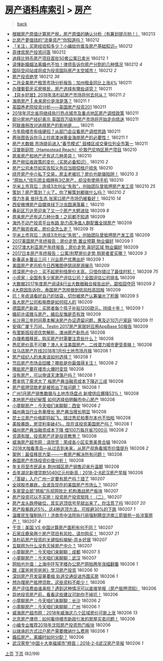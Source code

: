 [房产语料库索引](../../README.md)  > [房产](房产.md)
====
> [back](../README.md)

- [根据房产原值计算房产税，房产原值的确认分析（有筹划提示哟！）](http://jkwz.applinzi.com/ittc/7069508565234877447.html#%E6%A0%B9%E6%8D%AE%E6%88%BF%E4%BA%A7%E5%8E%9F%E5%80%BC%E8%AE%A1%E7%AE%97%E6%88%BF%E4%BA%A7%E7%A8%8E%EF%BC%8C%E6%88%BF%E4%BA%A7%E5%8E%9F%E5%80%BC%E7%9A%84%E7%A1%AE%E8%AE%A4%E5%88%86%E6%9E%90%EF%BC%88%E6%9C%89%E7%AD%B9%E5%88%92%E6%8F%90%E7%A4%BA%E5%93%9F%EF%BC%81%EF%BC%89) 180213  
- [比房产更值钱的“流量资产”你知道吗？](http://jkwz.applinzi.com/ittc/7069308647174046727.html#%E6%AF%94%E6%88%BF%E4%BA%A7%E6%9B%B4%E5%80%BC%E9%92%B1%E7%9A%84%E2%80%9C%E6%B5%81%E9%87%8F%E8%B5%84%E4%BA%A7%E2%80%9D%E4%BD%A0%E7%9F%A5%E9%81%93%E5%90%97%EF%BC%9F) 180212  
- [「关注」买房经验知多少？小编给你普及房产基础知识~](http://jkwz.applinzi.com/ittc/7069283793892803595.html#%E3%80%8C%E5%85%B3%E6%B3%A8%E3%80%8D%E4%B9%B0%E6%88%BF%E7%BB%8F%E9%AA%8C%E7%9F%A5%E5%A4%9A%E5%B0%91%EF%BC%9F%E5%B0%8F%E7%BC%96%E7%BB%99%E4%BD%A0%E6%99%AE%E5%8F%8A%E6%88%BF%E4%BA%A7%E5%9F%BA%E7%A1%80%E7%9F%A5%E8%AF%86%7E) 180212  
- [菲律宾房产投资问答](http://jkwz.applinzi.com/ittc/7069242090167206923.html#%E8%8F%B2%E5%BE%8B%E5%AE%BE%E6%88%BF%E4%BA%A7%E6%8A%95%E8%B5%84%E9%97%AE%E7%AD%94) 180212  
- [迪拜比特币房产项目首批50套公寓已卖光](http://jkwz.applinzi.com/ittc/7069224862449402890.html#%E8%BF%AA%E6%8B%9C%E6%AF%94%E7%89%B9%E5%B8%81%E6%88%BF%E4%BA%A7%E9%A1%B9%E7%9B%AE%E9%A6%96%E6%89%B950%E5%A5%97%E5%85%AC%E5%AF%93%E5%B7%B2%E5%8D%96%E5%85%89) 180212 *1* 
- [读懂新婚姻法离婚也不怕！律师告诉你房产分割的几种情况](http://jkwz.applinzi.com/ittc/7069213526671754257.html#%E8%AF%BB%E6%87%82%E6%96%B0%E5%A9%9A%E5%A7%BB%E6%B3%95%E7%A6%BB%E5%A9%9A%E4%B9%9F%E4%B8%8D%E6%80%95%EF%BC%81%E5%BE%8B%E5%B8%88%E5%91%8A%E8%AF%89%E4%BD%A0%E6%88%BF%E4%BA%A7%E5%88%86%E5%89%B2%E7%9A%84%E5%87%A0%E7%A7%8D%E6%83%85%E5%86%B5) 180212 *4* 
- [国际空间站或将成为投资国际房产太空城市！](http://jkwz.applinzi.com/ittc/7069149475312763914.html#%E5%9B%BD%E9%99%85%E7%A9%BA%E9%97%B4%E7%AB%99%E6%88%96%E5%B0%86%E6%88%90%E4%B8%BA%E6%8A%95%E8%B5%84%E5%9B%BD%E9%99%85%E6%88%BF%E4%BA%A7%E5%A4%AA%E7%A9%BA%E5%9F%8E%E5%B8%82%EF%BC%81) 180212 *2* 
- [房产投资绝学](http://jkwz.applinzi.com/ittc/7069136723483558928.html#%E6%88%BF%E4%BA%A7%E6%8A%95%E8%B5%84%E7%BB%9D%E5%AD%A6) 180212 *36* 
- [二月全美房产租赁市场分析报告：加州租金同比上涨4%](http://jkwz.applinzi.com/ittc/7068897791143576587.html#%E4%BA%8C%E6%9C%88%E5%85%A8%E7%BE%8E%E6%88%BF%E4%BA%A7%E7%A7%9F%E8%B5%81%E5%B8%82%E5%9C%BA%E5%88%86%E6%9E%90%E6%8A%A5%E5%91%8A%EF%BC%9A%E5%8A%A0%E5%B7%9E%E7%A7%9F%E9%87%91%E5%90%8C%E6%AF%94%E4%B8%8A%E6%B6%A84%25) 180211  
- [办理葡萄牙买房移民，房产选择有哪些讲究？](http://jkwz.applinzi.com/ittc/7068901327474525191.html#%E5%8A%9E%E7%90%86%E8%91%A1%E8%90%84%E7%89%99%E4%B9%B0%E6%88%BF%E7%A7%BB%E6%B0%91%EF%BC%8C%E6%88%BF%E4%BA%A7%E9%80%89%E6%8B%A9%E6%9C%89%E5%93%AA%E4%BA%9B%E8%AE%B2%E7%A9%B6%EF%BC%9F) 180211  
- [【异乡好居】2018年洛杉矶房产市场将何去何从？](http://jkwz.applinzi.com/ittc/7068859518044079120.html#%E3%80%90%E5%BC%82%E4%B9%A1%E5%A5%BD%E5%B1%85%E3%80%912018%E5%B9%B4%E6%B4%9B%E6%9D%89%E7%9F%B6%E6%88%BF%E4%BA%A7%E5%B8%82%E5%9C%BA%E5%B0%86%E4%BD%95%E5%8E%BB%E4%BD%95%E4%BB%8E%EF%BC%9F) 180211 *2* 
- [海南房产 ‖ 未来房价是涨是落？](http://jkwz.applinzi.com/ittc/7068838472716911623.html#%E6%B5%B7%E5%8D%97%E6%88%BF%E4%BA%A7+%E2%80%96+%E6%9C%AA%E6%9D%A5%E6%88%BF%E4%BB%B7%E6%98%AF%E6%B6%A8%E6%98%AF%E8%90%BD%EF%BC%9F) 180211 *1* 
- [英国养老院投资分析——英国房产投资201](http://jkwz.applinzi.com/ittc/7068834941255549963.html#%E8%8B%B1%E5%9B%BD%E5%85%BB%E8%80%81%E9%99%A2%E6%8A%95%E8%B5%84%E5%88%86%E6%9E%90%E2%80%94%E2%80%94%E8%8B%B1%E5%9B%BD%E6%88%BF%E4%BA%A7%E6%8A%95%E8%B5%84201) 180211  
- [2018年河北省将继续执行热点城市及重点地区房产调控政策](http://jkwz.applinzi.com/ittc/7068799891386401809.html#2018%E5%B9%B4%E6%B2%B3%E5%8C%97%E7%9C%81%E5%B0%86%E7%BB%A7%E7%BB%AD%E6%89%A7%E8%A1%8C%E7%83%AD%E7%82%B9%E5%9F%8E%E5%B8%82%E5%8F%8A%E9%87%8D%E7%82%B9%E5%9C%B0%E5%8C%BA%E6%88%BF%E4%BA%A7%E8%B0%83%E6%8E%A7%E6%94%BF%E7%AD%96) 180211  
- [部分房地产经纪表示 英国百万级别房产市场将开始走向低迷](http://jkwz.applinzi.com/ittc/7068550657336673287.html#%E9%83%A8%E5%88%86%E6%88%BF%E5%9C%B0%E4%BA%A7%E7%BB%8F%E7%BA%AA%E8%A1%A8%E7%A4%BA+%E8%8B%B1%E5%9B%BD%E7%99%BE%E4%B8%87%E7%BA%A7%E5%88%AB%E6%88%BF%E4%BA%A7%E5%B8%82%E5%9C%BA%E5%B0%86%E5%BC%80%E5%A7%8B%E8%B5%B0%E5%90%91%E4%BD%8E%E8%BF%B7) 180211  
- [阿联酋税改对迪拜房产的影响是……](http://jkwz.applinzi.com/ittc/7068782894393066507.html#%E9%98%BF%E8%81%94%E9%85%8B%E7%A8%8E%E6%94%B9%E5%AF%B9%E8%BF%AA%E6%8B%9C%E6%88%BF%E4%BA%A7%E7%9A%84%E5%BD%B1%E5%93%8D%E6%98%AF%E2%80%A6%E2%80%A6) 180211  
- [今年稳楼市有啥硬招？从部门会议看房产调控思路](http://jkwz.applinzi.com/ittc/7068758363087569927.html#%E4%BB%8A%E5%B9%B4%E7%A8%B3%E6%A5%BC%E5%B8%82%E6%9C%89%E5%95%A5%E7%A1%AC%E6%8B%9B%EF%BC%9F%E4%BB%8E%E9%83%A8%E9%97%A8%E4%BC%9A%E8%AE%AE%E7%9C%8B%E6%88%BF%E4%BA%A7%E8%B0%83%E6%8E%A7%E6%80%9D%E8%B7%AF) 180211  
- [两张图告诉你马上抄底澳洲黄金海岸房产的必要性！](http://jkwz.applinzi.com/ittc/7068745802900309008.html#%E4%B8%A4%E5%BC%A0%E5%9B%BE%E5%91%8A%E8%AF%89%E4%BD%A0%E9%A9%AC%E4%B8%8A%E6%8A%84%E5%BA%95%E6%BE%B3%E6%B4%B2%E9%BB%84%E9%87%91%E6%B5%B7%E5%B2%B8%E6%88%BF%E4%BA%A7%E7%9A%84%E5%BF%85%E8%A6%81%E6%80%A7%EF%BC%81) 180211 *1* 
- [房产大数据 市场提前进入“春节模式” 鼓楼区成交量位列全市第一](http://jkwz.applinzi.com/ittc/7068726418718852103.html#%E6%88%BF%E4%BA%A7%E5%A4%A7%E6%95%B0%E6%8D%AE+%E5%B8%82%E5%9C%BA%E6%8F%90%E5%89%8D%E8%BF%9B%E5%85%A5%E2%80%9C%E6%98%A5%E8%8A%82%E6%A8%A1%E5%BC%8F%E2%80%9D+%E9%BC%93%E6%A5%BC%E5%8C%BA%E6%88%90%E4%BA%A4%E9%87%8F%E4%BD%8D%E5%88%97%E5%85%A8%E5%B8%82%E7%AC%AC%E4%B8%80) 180211  
- [汉普斯庭院（Hampstead Reach）伦敦巴尼特区房产项目](http://jkwz.applinzi.com/ittc/7068509490700092427.html#%E6%B1%89%E6%99%AE%E6%96%AF%E5%BA%AD%E9%99%A2%EF%BC%88Hampstead+Reach%EF%BC%89%E4%BC%A6%E6%95%A6%E5%B7%B4%E5%B0%BC%E7%89%B9%E5%8C%BA%E6%88%BF%E4%BA%A7%E9%A1%B9%E7%9B%AE) 180210  
- [原来房产和地产还有这几种差异！](http://jkwz.applinzi.com/ittc/7068448360468317195.html#%E5%8E%9F%E6%9D%A5%E6%88%BF%E4%BA%A7%E5%92%8C%E5%9C%B0%E4%BA%A7%E8%BF%98%E6%9C%89%E8%BF%99%E5%87%A0%E7%A7%8D%E5%B7%AE%E5%BC%82%EF%BC%81) 180210  
- [房产税征收政策的变化（买房必备知识）](http://jkwz.applinzi.com/ittc/7066904143879210001.html#%E6%88%BF%E4%BA%A7%E7%A8%8E%E5%BE%81%E6%94%B6%E6%94%BF%E7%AD%96%E7%9A%84%E5%8F%98%E5%8C%96%EF%BC%88%E4%B9%B0%E6%88%BF%E5%BF%85%E5%A4%87%E7%9F%A5%E8%AF%86%EF%BC%89) 180210 *2* 
- [房产公司未尽如实告知义务应当赔偿租户损失](http://jkwz.applinzi.com/ittc/7068430871298573318.html#%E6%88%BF%E4%BA%A7%E5%85%AC%E5%8F%B8%E6%9C%AA%E5%B0%BD%E5%A6%82%E5%AE%9E%E5%91%8A%E7%9F%A5%E4%B9%89%E5%8A%A1%E5%BA%94%E5%BD%93%E8%B5%94%E5%81%BF%E7%A7%9F%E6%88%B7%E6%8D%9F%E5%A4%B1) 180210  
- [绕开房产中介私下交易，房主老被坑？房价也能做陷阱！](http://jkwz.applinzi.com/ittc/7068401500600927238.html#%E7%BB%95%E5%BC%80%E6%88%BF%E4%BA%A7%E4%B8%AD%E4%BB%8B%E7%A7%81%E4%B8%8B%E4%BA%A4%E6%98%93%EF%BC%8C%E6%88%BF%E4%B8%BB%E8%80%81%E8%A2%AB%E5%9D%91%EF%BC%9F%E6%88%BF%E4%BB%B7%E4%B9%9F%E8%83%BD%E5%81%9A%E9%99%B7%E9%98%B1%EF%BC%81) 180210 *3* 
- [“原始人”信乐团主唱拥有3亿房产，却没有使用手机](http://jkwz.applinzi.com/ittc/7068399930513556486.html#%E2%80%9C%E5%8E%9F%E5%A7%8B%E4%BA%BA%E2%80%9D%E4%BF%A1%E4%B9%90%E5%9B%A2%E4%B8%BB%E5%94%B1%E6%8B%A5%E6%9C%893%E4%BA%BF%E6%88%BF%E4%BA%A7%EF%BC%8C%E5%8D%B4%E6%B2%A1%E6%9C%89%E4%BD%BF%E7%94%A8%E6%89%8B%E6%9C%BA) 180210  
- [华米上市背后：连续3次创业“失败”，创始团队曾抵押房产发工资](http://jkwz.applinzi.com/ittc/7068397217675478023.html#%E5%8D%8E%E7%B1%B3%E4%B8%8A%E5%B8%82%E8%83%8C%E5%90%8E%EF%BC%9A%E8%BF%9E%E7%BB%AD3%E6%AC%A1%E5%88%9B%E4%B8%9A%E2%80%9C%E5%A4%B1%E8%B4%A5%E2%80%9D%EF%BC%8C%E5%88%9B%E5%A7%8B%E5%9B%A2%E9%98%9F%E6%9B%BE%E6%8A%B5%E6%8A%BC%E6%88%BF%E4%BA%A7%E5%8F%91%E5%B7%A5%E8%B5%84) 180210 *25* 
- [策划？房产策划？火了，你了解策划都做什么吗？](http://jkwz.applinzi.com/ittc/7068385272582898699.html#%E7%AD%96%E5%88%92%EF%BC%9F%E6%88%BF%E4%BA%A7%E7%AD%96%E5%88%92%EF%BC%9F%E7%81%AB%E4%BA%86%EF%BC%8C%E4%BD%A0%E4%BA%86%E8%A7%A3%E7%AD%96%E5%88%92%E9%83%BD%E5%81%9A%E4%BB%80%E4%B9%88%E5%90%97%EF%BC%9F) 180210 *2* 
- [借力冬奥 依托生态 张家口房产市场仍被看好！](http://jkwz.applinzi.com/ittc/7068370702636155911.html#%E5%80%9F%E5%8A%9B%E5%86%AC%E5%A5%A5+%E4%BE%9D%E6%89%98%E7%94%9F%E6%80%81+%E5%BC%A0%E5%AE%B6%E5%8F%A3%E6%88%BF%E4%BA%A7%E5%B8%82%E5%9C%BA%E4%BB%8D%E8%A2%AB%E7%9C%8B%E5%A5%BD%EF%BC%81) 180210 *14* 
- [西安微博房产自媒体线下沙龙圆满落幕！](http://jkwz.applinzi.com/ittc/7068293331853771786.html#%E8%A5%BF%E5%AE%89%E5%BE%AE%E5%8D%9A%E6%88%BF%E4%BA%A7%E8%87%AA%E5%AA%92%E4%BD%93%E7%BA%BF%E4%B8%8B%E6%B2%99%E9%BE%99%E5%9C%86%E6%BB%A1%E8%90%BD%E5%B9%95%EF%BC%81) 180210  
- [叠彩区万达旁迎来了又一个房产大鳄进驻](http://jkwz.applinzi.com/ittc/7068232831631623178.html#%E5%8F%A0%E5%BD%A9%E5%8C%BA%E4%B8%87%E8%BE%BE%E6%97%81%E8%BF%8E%E6%9D%A5%E4%BA%86%E5%8F%88%E4%B8%80%E4%B8%AA%E6%88%BF%E4%BA%A7%E5%A4%A7%E9%B3%84%E8%BF%9B%E9%A9%BB) 180209 *8* 
- [原来房产还有这几种分类！之前都不知道](http://jkwz.applinzi.com/ittc/7068232245427307530.html#%E5%8E%9F%E6%9D%A5%E6%88%BF%E4%BA%A7%E8%BF%98%E6%9C%89%E8%BF%99%E5%87%A0%E7%A7%8D%E5%88%86%E7%B1%BB%EF%BC%81%E4%B9%8B%E5%89%8D%E9%83%BD%E4%B8%8D%E7%9F%A5%E9%81%93) 180209  
- [海外不动产投资平台有路 助力高净值人群配置全球房产](http://jkwz.applinzi.com/ittc/7068230745384813585.html#%E6%B5%B7%E5%A4%96%E4%B8%8D%E5%8A%A8%E4%BA%A7%E6%8A%95%E8%B5%84%E5%B9%B3%E5%8F%B0%E6%9C%89%E8%B7%AF+%E5%8A%A9%E5%8A%9B%E9%AB%98%E5%87%80%E5%80%BC%E4%BA%BA%E7%BE%A4%E9%85%8D%E7%BD%AE%E5%85%A8%E7%90%83%E6%88%BF%E4%BA%A7) 180209  
- [房产融资收紧，房价会怎么走？](http://jkwz.applinzi.com/ittc/7068219585696629776.html#%E6%88%BF%E4%BA%A7%E8%9E%8D%E8%B5%84%E6%94%B6%E7%B4%A7%EF%BC%8C%E6%88%BF%E4%BB%B7%E4%BC%9A%E6%80%8E%E4%B9%88%E8%B5%B0%EF%BC%9F) 180209 *15* 
- [华米上市背后：连续3次创业“失败”，创始团队曾抵押房产发工资](http://jkwz.applinzi.com/ittc/7068155893080671249.html#%E5%8D%8E%E7%B1%B3%E4%B8%8A%E5%B8%82%E8%83%8C%E5%90%8E%EF%BC%9A%E8%BF%9E%E7%BB%AD3%E6%AC%A1%E5%88%9B%E4%B8%9A%E2%80%9C%E5%A4%B1%E8%B4%A5%E2%80%9D%EF%BC%8C%E5%88%9B%E5%A7%8B%E5%9B%A2%E9%98%9F%E6%9B%BE%E6%8A%B5%E6%8A%BC%E6%88%BF%E4%BA%A7%E5%8F%91%E5%B7%A5%E8%B5%84) 180209  
- [2017美国房产年终报告：房价走势 置业预算 物业偏好](http://jkwz.applinzi.com/ittc/7068139169778238474.html#2017%E7%BE%8E%E5%9B%BD%E6%88%BF%E4%BA%A7%E5%B9%B4%E7%BB%88%E6%8A%A5%E5%91%8A%EF%BC%9A%E6%88%BF%E4%BB%B7%E8%B5%B0%E5%8A%BF+%E7%BD%AE%E4%B8%9A%E9%A2%84%E7%AE%97+%E7%89%A9%E4%B8%9A%E5%81%8F%E5%A5%BD) 180209 *1* 
- [2017澳大利亚房产年终报告：房价走势 喜好区域 物业偏好](http://jkwz.applinzi.com/ittc/7068139148592808970.html#2017%E6%BE%B3%E5%A4%A7%E5%88%A9%E4%BA%9A%E6%88%BF%E4%BA%A7%E5%B9%B4%E7%BB%88%E6%8A%A5%E5%91%8A%EF%BC%9A%E6%88%BF%E4%BB%B7%E8%B5%B0%E5%8A%BF+%E5%96%9C%E5%A5%BD%E5%8C%BA%E5%9F%9F+%E7%89%A9%E4%B8%9A%E5%81%8F%E5%A5%BD) 180209  
- [2017日本房产年终报告：公寓/别墅房价走势 购房者爱买哪？](http://jkwz.applinzi.com/ittc/7068139133795304465.html#2017%E6%97%A5%E6%9C%AC%E6%88%BF%E4%BA%A7%E5%B9%B4%E7%BB%88%E6%8A%A5%E5%91%8A%EF%BC%9A%E5%85%AC%E5%AF%93%2F%E5%88%AB%E5%A2%85%E6%88%BF%E4%BB%B7%E8%B5%B0%E5%8A%BF+%E8%B4%AD%E6%88%BF%E8%80%85%E7%88%B1%E4%B9%B0%E5%93%AA%EF%BC%9F) 180209 *3* 
- [新春返乡置业三问！兴业房产优惠出炉](http://jkwz.applinzi.com/ittc/7068134510346896394.html#%E6%96%B0%E6%98%A5%E8%BF%94%E4%B9%A1%E7%BD%AE%E4%B8%9A%E4%B8%89%E9%97%AE%EF%BC%81%E5%85%B4%E4%B8%9A%E6%88%BF%E4%BA%A7%E4%BC%98%E6%83%A0%E5%87%BA%E7%82%89) 180209 *1* 
- [美国房产老司机今日西雅图伊瑟阔房源展示](http://jkwz.applinzi.com/ittc/7068126453088912401.html#%E7%BE%8E%E5%9B%BD%E6%88%BF%E4%BA%A7%E8%80%81%E5%8F%B8%E6%9C%BA%E4%BB%8A%E6%97%A5%E8%A5%BF%E9%9B%85%E5%9B%BE%E4%BC%8A%E7%91%9F%E9%98%94%E6%88%BF%E6%BA%90%E5%B1%95%E7%A4%BA) 180209  
- [资深房产中介：买不起房别怪房价太高，只怪你错过了最佳时机！](http://jkwz.applinzi.com/ittc/7068124112273015825.html#%E8%B5%84%E6%B7%B1%E6%88%BF%E4%BA%A7%E4%B8%AD%E4%BB%8B%EF%BC%9A%E4%B9%B0%E4%B8%8D%E8%B5%B7%E6%88%BF%E5%88%AB%E6%80%AA%E6%88%BF%E4%BB%B7%E5%A4%AA%E9%AB%98%EF%BC%8C%E5%8F%AA%E6%80%AA%E4%BD%A0%E9%94%99%E8%BF%87%E4%BA%86%E6%9C%80%E4%BD%B3%E6%97%B6%E6%9C%BA%EF%BC%81) 180209 *75* 
- [小资家｜全国有多少家房产评估公司？全国评估公司排名](http://jkwz.applinzi.com/ittc/7068094779407991825.html#%E5%B0%8F%E8%B5%84%E5%AE%B6%EF%BD%9C%E5%85%A8%E5%9B%BD%E6%9C%89%E5%A4%9A%E5%B0%91%E5%AE%B6%E6%88%BF%E4%BA%A7%E8%AF%84%E4%BC%B0%E5%85%AC%E5%8F%B8%EF%BC%9F%E5%85%A8%E5%9B%BD%E8%AF%84%E4%BC%B0%E5%85%AC%E5%8F%B8%E6%8E%92%E5%90%8D) 180209  
- [大数据2017年度房产阅读&amp;行业大数据融合报告出炉，碧桂园夺冠](http://jkwz.applinzi.com/ittc/7068038651483522055.html#%E5%A4%A7%E6%95%B0%E6%8D%AE2017%E5%B9%B4%E5%BA%A6%E6%88%BF%E4%BA%A7%E9%98%85%E8%AF%BB%26amp%3B%E8%A1%8C%E4%B8%9A%E5%A4%A7%E6%95%B0%E6%8D%AE%E8%9E%8D%E5%90%88%E6%8A%A5%E5%91%8A%E5%87%BA%E7%82%89%EF%BC%8C%E7%A2%A7%E6%A1%82%E5%9B%AD%E5%A4%BA%E5%86%A0) 180209 *2* 
- [4大原因告诉你，泰国房产怎样做到低风险高回报](http://jkwz.applinzi.com/ittc/7068025660344108042.html#4%E5%A4%A7%E5%8E%9F%E5%9B%A0%E5%91%8A%E8%AF%89%E4%BD%A0%EF%BC%8C%E6%B3%B0%E5%9B%BD%E6%88%BF%E4%BA%A7%E6%80%8E%E6%A0%B7%E5%81%9A%E5%88%B0%E4%BD%8E%E9%A3%8E%E9%99%A9%E9%AB%98%E5%9B%9E%E6%8A%A5) 180209  
- [坑！年底请看好自己的钱袋，切勿被房产认筹骗光了积蓄](http://jkwz.applinzi.com/ittc/7068021022320493578.html#%E5%9D%91%EF%BC%81%E5%B9%B4%E5%BA%95%E8%AF%B7%E7%9C%8B%E5%A5%BD%E8%87%AA%E5%B7%B1%E7%9A%84%E9%92%B1%E8%A2%8B%EF%BC%8C%E5%88%87%E5%8B%BF%E8%A2%AB%E6%88%BF%E4%BA%A7%E8%AE%A4%E7%AD%B9%E9%AA%97%E5%85%89%E4%BA%86%E7%A7%AF%E8%93%84) 180209 *5* 
- [各大房产公司和电商是如何招人的](http://jkwz.applinzi.com/ittc/7062471644151284743.html#%E5%90%84%E5%A4%A7%E6%88%BF%E4%BA%A7%E5%85%AC%E5%8F%B8%E5%92%8C%E7%94%B5%E5%95%86%E6%98%AF%E5%A6%82%E4%BD%95%E6%8B%9B%E4%BA%BA%E7%9A%84) 180209  
- [德国房产新政：买房者每个孩子补贴1200欧元，持续十年！](http://jkwz.applinzi.com/ittc/7068015567435203590.html#%E5%BE%B7%E5%9B%BD%E6%88%BF%E4%BA%A7%E6%96%B0%E6%94%BF%EF%BC%9A%E4%B9%B0%E6%88%BF%E8%80%85%E6%AF%8F%E4%B8%AA%E5%AD%A9%E5%AD%90%E8%A1%A5%E8%B4%B41200%E6%AC%A7%E5%85%83%EF%BC%8C%E6%8C%81%E7%BB%AD%E5%8D%81%E5%B9%B4%EF%BC%81) 180209 *1* 
- [婚前许诺赠与房产，婚后反悔是否有效](http://jkwz.applinzi.com/ittc/7068014078323065863.html#%E5%A9%9A%E5%89%8D%E8%AE%B8%E8%AF%BA%E8%B5%A0%E4%B8%8E%E6%88%BF%E4%BA%A7%EF%BC%8C%E5%A9%9A%E5%90%8E%E5%8F%8D%E6%82%94%E6%98%AF%E5%90%A6%E6%9C%89%E6%95%88) 180209  
- [长沙用三年时间基本解决房产办证遗留问题，惠及近10万户家庭](http://jkwz.applinzi.com/ittc/7068006736055501841.html#%E9%95%BF%E6%B2%99%E7%94%A8%E4%B8%89%E5%B9%B4%E6%97%B6%E9%97%B4%E5%9F%BA%E6%9C%AC%E8%A7%A3%E5%86%B3%E6%88%BF%E4%BA%A7%E5%8A%9E%E8%AF%81%E9%81%97%E7%95%99%E9%97%AE%E9%A2%98%EF%BC%8C%E6%83%A0%E5%8F%8A%E8%BF%9110%E4%B8%87%E6%88%B7%E5%AE%B6%E5%BA%AD) 180209 *11* 
- [安得广厦千万间，Testin 2017房产家居好应用AppBase 50报告](http://jkwz.applinzi.com/ittc/7068005823106515978.html#%E5%AE%89%E5%BE%97%E5%B9%BF%E5%8E%A6%E5%8D%83%E4%B8%87%E9%97%B4%EF%BC%8CTestin+2017%E6%88%BF%E4%BA%A7%E5%AE%B6%E5%B1%85%E5%A5%BD%E5%BA%94%E7%94%A8AppBase+50%E6%8A%A5%E5%91%8A) 180209  
- [布里斯班投资优势解析，澳洲房产新热点](http://jkwz.applinzi.com/ittc/7067809161117434896.html#%E5%B8%83%E9%87%8C%E6%96%AF%E7%8F%AD%E6%8A%95%E8%B5%84%E4%BC%98%E5%8A%BF%E8%A7%A3%E6%9E%90%EF%BC%8C%E6%BE%B3%E6%B4%B2%E6%88%BF%E4%BA%A7%E6%96%B0%E7%83%AD%E7%82%B9) 180208  
- [办理希腊移民，购买房产时需要注意些什么？](http://jkwz.applinzi.com/ittc/7067796528603595786.html#%E5%8A%9E%E7%90%86%E5%B8%8C%E8%85%8A%E7%A7%BB%E6%B0%91%EF%BC%8C%E8%B4%AD%E4%B9%B0%E6%88%BF%E4%BA%A7%E6%97%B6%E9%9C%80%E8%A6%81%E6%B3%A8%E6%84%8F%E4%BA%9B%E4%BB%80%E4%B9%88%EF%BC%9F) 180208  
- [悉尼房价高不可攀？澳人关注美国房产，二线潜力城市更受青睐！](http://jkwz.applinzi.com/ittc/7067783177370600465.html#%E6%82%89%E5%B0%BC%E6%88%BF%E4%BB%B7%E9%AB%98%E4%B8%8D%E5%8F%AF%E6%94%80%EF%BC%9F%E6%BE%B3%E4%BA%BA%E5%85%B3%E6%B3%A8%E7%BE%8E%E5%9B%BD%E6%88%BF%E4%BA%A7%EF%BC%8C%E4%BA%8C%E7%BA%BF%E6%BD%9C%E5%8A%9B%E5%9F%8E%E5%B8%82%E6%9B%B4%E5%8F%97%E9%9D%92%E7%9D%90%EF%BC%81) 180208  
- [驻马店房产在线2018年1月份土地市场月报](http://jkwz.applinzi.com/ittc/7067766052178363402.html#%E9%A9%BB%E9%A9%AC%E5%BA%97%E6%88%BF%E4%BA%A7%E5%9C%A8%E7%BA%BF2018%E5%B9%B41%E6%9C%88%E4%BB%BD%E5%9C%9F%E5%9C%B0%E5%B8%82%E5%9C%BA%E6%9C%88%E6%8A%A5) 180208 *1* 
- [房产经纪人的未来该如何选择？](http://jkwz.applinzi.com/ittc/7067759646511465488.html#%E6%88%BF%E4%BA%A7%E7%BB%8F%E7%BA%AA%E4%BA%BA%E7%9A%84%E6%9C%AA%E6%9D%A5%E8%AF%A5%E5%A6%82%E4%BD%95%E9%80%89%E6%8B%A9%EF%BC%9F) 180208 *1* 
- [节后房产市场会回暖？哪些是你最值得关注！](http://jkwz.applinzi.com/ittc/7067755831569679371.html#%E8%8A%82%E5%90%8E%E6%88%BF%E4%BA%A7%E5%B8%82%E5%9C%BA%E4%BC%9A%E5%9B%9E%E6%9A%96%EF%BC%9F%E5%93%AA%E4%BA%9B%E6%98%AF%E4%BD%A0%E6%9C%80%E5%80%BC%E5%BE%97%E5%85%B3%E6%B3%A8%EF%BC%81) 180208 *2* 
- [哪些房产要在楼市火爆时变现](http://jkwz.applinzi.com/ittc/7067724094072423434.html#%E5%93%AA%E4%BA%9B%E6%88%BF%E4%BA%A7%E8%A6%81%E5%9C%A8%E6%A5%BC%E5%B8%82%E7%81%AB%E7%88%86%E6%97%B6%E5%8F%98%E7%8E%B0) 180208  
- [没有房产，可以申请天津落户吗？](http://jkwz.applinzi.com/ittc/7067723137162937354.html#%E6%B2%A1%E6%9C%89%E6%88%BF%E4%BA%A7%EF%BC%8C%E5%8F%AF%E4%BB%A5%E7%94%B3%E8%AF%B7%E5%A4%A9%E6%B4%A5%E8%90%BD%E6%88%B7%E5%90%97%EF%BC%9F) 180208 *1* 
- [费率低了需求大了 榕房产典当融资成本下降近三成](http://jkwz.applinzi.com/ittc/7067720168547812358.html#%E8%B4%B9%E7%8E%87%E4%BD%8E%E4%BA%86%E9%9C%80%E6%B1%82%E5%A4%A7%E4%BA%86+%E6%A6%95%E6%88%BF%E4%BA%A7%E5%85%B8%E5%BD%93%E8%9E%8D%E8%B5%84%E6%88%90%E6%9C%AC%E4%B8%8B%E9%99%8D%E8%BF%91%E4%B8%89%E6%88%90) 180208  
- [房产抵押贷款老是被拒出了啥问题？](http://jkwz.applinzi.com/ittc/7067707192671470603.html#%E6%88%BF%E4%BA%A7%E6%8A%B5%E6%8A%BC%E8%B4%B7%E6%AC%BE%E8%80%81%E6%98%AF%E8%A2%AB%E6%8B%92%E5%87%BA%E4%BA%86%E5%95%A5%E9%97%AE%E9%A2%98%EF%BC%9F) 180208 *1* 
- [广州1月房产销售数据与土地市场盘点 新增供应爆降53%！](http://jkwz.applinzi.com/ittc/7067695051503567878.html#%E5%B9%BF%E5%B7%9E1%E6%9C%88%E6%88%BF%E4%BA%A7%E9%94%80%E5%94%AE%E6%95%B0%E6%8D%AE%E4%B8%8E%E5%9C%9F%E5%9C%B0%E5%B8%82%E5%9C%BA%E7%9B%98%E7%82%B9+%E6%96%B0%E5%A2%9E%E4%BE%9B%E5%BA%94%E7%88%86%E9%99%8D53%25%EF%BC%81) 180208  
- [本地房产经纪秘笈 如何选择伯明翰市中心房产](http://jkwz.applinzi.com/ittc/7067344305390093323.html#%E6%9C%AC%E5%9C%B0%E6%88%BF%E4%BA%A7%E7%BB%8F%E7%BA%AA%E7%A7%98%E7%AC%88+%E5%A6%82%E4%BD%95%E9%80%89%E6%8B%A9%E4%BC%AF%E6%98%8E%E7%BF%B0%E5%B8%82%E4%B8%AD%E5%BF%83%E6%88%BF%E4%BA%A7) 180208  
- [小童聊房产：今天咱们来聊聊：西安](http://jkwz.applinzi.com/ittc/7067672249031459851.html#%E5%B0%8F%E7%AB%A5%E8%81%8A%E6%88%BF%E4%BA%A7%EF%BC%9A%E4%BB%8A%E5%A4%A9%E5%92%B1%E4%BB%AC%E6%9D%A5%E8%81%8A%E8%81%8A%EF%BC%9A%E8%A5%BF%E5%AE%89) 180208 *2* 
- [福州典当行业务量增长 房产典当增长明显](http://jkwz.applinzi.com/ittc/7067668579250340880.html#%E7%A6%8F%E5%B7%9E%E5%85%B8%E5%BD%93%E8%A1%8C%E4%B8%9A%E5%8A%A1%E9%87%8F%E5%A2%9E%E9%95%BF+%E6%88%BF%E4%BA%A7%E5%85%B8%E5%BD%93%E5%A2%9E%E9%95%BF%E6%98%8E%E6%98%BE) 180208  
- [昆士兰房产价格即将起飞，错过悉尼和墨尔本也不怕啦](http://jkwz.applinzi.com/ittc/7067654501316428807.html#%E6%98%86%E5%A3%AB%E5%85%B0%E6%88%BF%E4%BA%A7%E4%BB%B7%E6%A0%BC%E5%8D%B3%E5%B0%86%E8%B5%B7%E9%A3%9E%EF%BC%8C%E9%94%99%E8%BF%87%E6%82%89%E5%B0%BC%E5%92%8C%E5%A2%A8%E5%B0%94%E6%9C%AC%E4%B9%9F%E4%B8%8D%E6%80%95%E5%95%A6) 180208  
- [美股暴跌，房贷利率破4%，现在该投资美国房产吗？](http://jkwz.applinzi.com/ittc/7067652155865826320.html#%E7%BE%8E%E8%82%A1%E6%9A%B4%E8%B7%8C%EF%BC%8C%E6%88%BF%E8%B4%B7%E5%88%A9%E7%8E%87%E7%A0%B44%25%EF%BC%8C%E7%8E%B0%E5%9C%A8%E8%AF%A5%E6%8A%95%E8%B5%84%E7%BE%8E%E5%9B%BD%E6%88%BF%E4%BA%A7%E5%90%97%EF%BC%9F) 180208 *1* 
- [福州房产典当融资成本下降 借100万每月省7000元](http://jkwz.applinzi.com/ittc/7067651470562690055.html#%E7%A6%8F%E5%B7%9E%E6%88%BF%E4%BA%A7%E5%85%B8%E5%BD%93%E8%9E%8D%E8%B5%84%E6%88%90%E6%9C%AC%E4%B8%8B%E9%99%8D+%E5%80%9F100%E4%B8%87%E6%AF%8F%E6%9C%88%E7%9C%817000%E5%85%83) 180208 *2* 
- [资源有限，投资房产还是投资教育？](http://jkwz.applinzi.com/ittc/7067650195179701258.html#%E8%B5%84%E6%BA%90%E6%9C%89%E9%99%90%EF%BC%8C%E6%8A%95%E8%B5%84%E6%88%BF%E4%BA%A7%E8%BF%98%E6%98%AF%E6%8A%95%E8%B5%84%E6%95%99%E8%82%B2%EF%BC%9F) 180208  
- [威海房产超市网：请欣赏：荣成各小区实景美景合辑](http://jkwz.applinzi.com/ittc/7067647516994962443.html#%E5%A8%81%E6%B5%B7%E6%88%BF%E4%BA%A7%E8%B6%85%E5%B8%82%E7%BD%91%EF%BC%9A%E8%AF%B7%E6%AC%A3%E8%B5%8F%EF%BC%9A%E8%8D%A3%E6%88%90%E5%90%84%E5%B0%8F%E5%8C%BA%E5%AE%9E%E6%99%AF%E7%BE%8E%E6%99%AF%E5%90%88%E8%BE%91) 180208  
- [2018大咖看青岛—从过去到未来，从房产视角看城市价值提升](http://jkwz.applinzi.com/ittc/7067641921558545424.html#2018%E5%A4%A7%E5%92%96%E7%9C%8B%E9%9D%92%E5%B2%9B%E2%80%94%E4%BB%8E%E8%BF%87%E5%8E%BB%E5%88%B0%E6%9C%AA%E6%9D%A5%EF%BC%8C%E4%BB%8E%E6%88%BF%E4%BA%A7%E8%A7%86%E8%A7%92%E7%9C%8B%E5%9F%8E%E5%B8%82%E4%BB%B7%E5%80%BC%E6%8F%90%E5%8D%87) 180208 *2* 
- [案例｜最佳移民方案——一套房产解决所有问题！](http://jkwz.applinzi.com/ittc/7067640269451559942.html#%E6%A1%88%E4%BE%8B%EF%BD%9C%E6%9C%80%E4%BD%B3%E7%A7%BB%E6%B0%91%E6%96%B9%E6%A1%88%E2%80%94%E2%80%94%E4%B8%80%E5%A5%97%E6%88%BF%E4%BA%A7%E8%A7%A3%E5%86%B3%E6%89%80%E6%9C%89%E9%97%AE%E9%A2%98%EF%BC%81) 180208  
- [泰国房产市场投资价值分析！](http://jkwz.applinzi.com/ittc/7067336922601358342.html#%E6%B3%B0%E5%9B%BD%E6%88%BF%E4%BA%A7%E5%B8%82%E5%9C%BA%E6%8A%95%E8%B5%84%E4%BB%B7%E5%80%BC%E5%88%86%E6%9E%90%EF%BC%81) 180208  
- [年关将至市民返乡 荆州城区房产销售迎来升温期](http://jkwz.applinzi.com/ittc/7067629927031899143.html#%E5%B9%B4%E5%85%B3%E5%B0%86%E8%87%B3%E5%B8%82%E6%B0%91%E8%BF%94%E4%B9%A1+%E8%8D%86%E5%B7%9E%E5%9F%8E%E5%8C%BA%E6%88%BF%E4%BA%A7%E9%94%80%E5%94%AE%E8%BF%8E%E6%9D%A5%E5%8D%87%E6%B8%A9%E6%9C%9F) 180208  
- [去年湖北新增贷款5040亿元创新高｜2018-2-8武汉房产早报](http://jkwz.applinzi.com/ittc/7067622585859064842.html#%E5%8E%BB%E5%B9%B4%E6%B9%96%E5%8C%97%E6%96%B0%E5%A2%9E%E8%B4%B7%E6%AC%BE5040%E4%BA%BF%E5%85%83%E5%88%9B%E6%96%B0%E9%AB%98%EF%BD%9C2018-2-8%E6%AD%A6%E6%B1%89%E6%88%BF%E4%BA%A7%E6%97%A9%E6%8A%A5) 180208  
- [「答疑」入户广州一定要有房产吗？错了](http://jkwz.applinzi.com/ittc/7067445771828200458.html#%E3%80%8C%E7%AD%94%E7%96%91%E3%80%8D%E5%85%A5%E6%88%B7%E5%B9%BF%E5%B7%9E%E4%B8%80%E5%AE%9A%E8%A6%81%E6%9C%89%E6%88%BF%E4%BA%A7%E5%90%97%EF%BC%9F%E9%94%99%E4%BA%86) 180207  
- [全球股市暴跌，会波及现在的美国房产市场么？](http://jkwz.applinzi.com/ittc/7067440727544300561.html#%E5%85%A8%E7%90%83%E8%82%A1%E5%B8%82%E6%9A%B4%E8%B7%8C%EF%BC%8C%E4%BC%9A%E6%B3%A2%E5%8F%8A%E7%8E%B0%E5%9C%A8%E7%9A%84%E7%BE%8E%E5%9B%BD%E6%88%BF%E4%BA%A7%E5%B8%82%E5%9C%BA%E4%B9%88%EF%BC%9F) 180207  
- [多家营业部“翘板”乐视网败北 机构激战房产板块](http://jkwz.applinzi.com/ittc/7067423679053300742.html#%E5%A4%9A%E5%AE%B6%E8%90%A5%E4%B8%9A%E9%83%A8%E2%80%9C%E7%BF%98%E6%9D%BF%E2%80%9D%E4%B9%90%E8%A7%86%E7%BD%91%E8%B4%A5%E5%8C%97+%E6%9C%BA%E6%9E%84%E6%BF%80%E6%88%98%E6%88%BF%E4%BA%A7%E6%9D%BF%E5%9D%97) 180207  
- [房产投资可以不买房！投资房产投资矩阵！（二）](http://jkwz.applinzi.com/ittc/7067421510304531462.html#%E6%88%BF%E4%BA%A7%E6%8A%95%E8%B5%84%E5%8F%AF%E4%BB%A5%E4%B8%8D%E4%B9%B0%E6%88%BF%EF%BC%81%E6%8A%95%E8%B5%84%E6%88%BF%E4%BA%A7%E6%8A%95%E8%B5%84%E7%9F%A9%E9%98%B5%EF%BC%81%EF%BC%88%E4%BA%8C%EF%BC%89) 180207  
- [房产龙头跌停破位，其实逃顶信号早就出来了，你注意了吗](http://jkwz.applinzi.com/ittc/7067399690104865799.html#%E6%88%BF%E4%BA%A7%E9%BE%99%E5%A4%B4%E8%B7%8C%E5%81%9C%E7%A0%B4%E4%BD%8D%EF%BC%8C%E5%85%B6%E5%AE%9E%E9%80%83%E9%A1%B6%E4%BF%A1%E5%8F%B7%E6%97%A9%E5%B0%B1%E5%87%BA%E6%9D%A5%E4%BA%86%EF%BC%8C%E4%BD%A0%E6%B3%A8%E6%84%8F%E4%BA%86%E5%90%97) 180207 *20* 
- [房产股暴跌近5%，这4种逃顶方法，可规避30%的下跌](http://jkwz.applinzi.com/ittc/7067399690029368336.html#%E6%88%BF%E4%BA%A7%E8%82%A1%E6%9A%B4%E8%B7%8C%E8%BF%915%25%EF%BC%8C%E8%BF%994%E7%A7%8D%E9%80%83%E9%A1%B6%E6%96%B9%E6%B3%95%EF%BC%8C%E5%8F%AF%E8%A7%84%E9%81%BF30%25%E7%9A%84%E4%B8%8B%E8%B7%8C) 180207 *1* 
- [温暖民生强制执行！济南市中法院执行局强制腾空济南三箭银苑一处涉案房产！](http://jkwz.applinzi.com/ittc/7067394464098550800.html#%E6%B8%A9%E6%9A%96%E6%B0%91%E7%94%9F%E5%BC%BA%E5%88%B6%E6%89%A7%E8%A1%8C%EF%BC%81%E6%B5%8E%E5%8D%97%E5%B8%82%E4%B8%AD%E6%B3%95%E9%99%A2%E6%89%A7%E8%A1%8C%E5%B1%80%E5%BC%BA%E5%88%B6%E8%85%BE%E7%A9%BA%E6%B5%8E%E5%8D%97%E4%B8%89%E7%AE%AD%E9%93%B6%E8%8B%91%E4%B8%80%E5%A4%84%E6%B6%89%E6%A1%88%E6%88%BF%E4%BA%A7%EF%BC%81) 180207 *4* 
- [干货｜美国 VS 中国计算房产面积有何不同？](http://jkwz.applinzi.com/ittc/7067344535518970890.html#%E5%B9%B2%E8%B4%A7%EF%BD%9C%E7%BE%8E%E5%9B%BD+VS+%E4%B8%AD%E5%9B%BD%E8%AE%A1%E7%AE%97%E6%88%BF%E4%BA%A7%E9%9D%A2%E7%A7%AF%E6%9C%89%E4%BD%95%E4%B8%8D%E5%90%8C%EF%BC%9F) 180207  
- [石家庄鹿泉两个房产项目有风险，请勿购买！](http://jkwz.applinzi.com/ittc/7067283868699067398.html#%E7%9F%B3%E5%AE%B6%E5%BA%84%E9%B9%BF%E6%B3%89%E4%B8%A4%E4%B8%AA%E6%88%BF%E4%BA%A7%E9%A1%B9%E7%9B%AE%E6%9C%89%E9%A3%8E%E9%99%A9%EF%BC%8C%E8%AF%B7%E5%8B%BF%E8%B4%AD%E4%B9%B0%EF%BC%81) 180207 *21* 
- [洛杉矶房产投资的关键指标揭秘-异乡好居](http://jkwz.applinzi.com/ittc/7067265097020212241.html#%E6%B4%9B%E6%9D%89%E7%9F%B6%E6%88%BF%E4%BA%A7%E6%8A%95%E8%B5%84%E7%9A%84%E5%85%B3%E9%94%AE%E6%8C%87%E6%A0%87%E6%8F%AD%E7%A7%98-%E5%BC%82%E4%B9%A1%E5%A5%BD%E5%B1%85) 180207  
- [互联网为什么没有灭掉房产中介？](http://jkwz.applinzi.com/ittc/7066932167320273927.html#%E4%BA%92%E8%81%94%E7%BD%91%E4%B8%BA%E4%BB%80%E4%B9%88%E6%B2%A1%E6%9C%89%E7%81%AD%E6%8E%89%E6%88%BF%E4%BA%A7%E4%B8%AD%E4%BB%8B%EF%BC%9F) 180207  
- [小童聊房产：今天咱们来聊聊：成都](http://jkwz.applinzi.com/ittc/7067253700404184071.html#%E5%B0%8F%E7%AB%A5%E8%81%8A%E6%88%BF%E4%BA%A7%EF%BC%9A%E4%BB%8A%E5%A4%A9%E5%92%B1%E4%BB%AC%E6%9D%A5%E8%81%8A%E8%81%8A%EF%BC%9A%E6%88%90%E9%83%BD) 180207 *5* 
- [小童聊房产：今天咱们来聊聊：武汉](http://jkwz.applinzi.com/ittc/7067248416696828934.html#%E5%B0%8F%E7%AB%A5%E8%81%8A%E6%88%BF%E4%BA%A7%EF%BC%9A%E4%BB%8A%E5%A4%A9%E5%92%B1%E4%BB%AC%E6%9D%A5%E8%81%8A%E8%81%8A%EF%BC%9A%E6%AD%A6%E6%B1%89) 180207  
- [网拍也升值：上海中环写字楼办公房产网拍两年涨幅翻番](http://jkwz.applinzi.com/ittc/7067116549238686736.html#%E7%BD%91%E6%8B%8D%E4%B9%9F%E5%8D%87%E5%80%BC%EF%BC%9A%E4%B8%8A%E6%B5%B7%E4%B8%AD%E7%8E%AF%E5%86%99%E5%AD%97%E6%A5%BC%E5%8A%9E%E5%85%AC%E6%88%BF%E4%BA%A7%E7%BD%91%E6%8B%8D%E4%B8%A4%E5%B9%B4%E6%B6%A8%E5%B9%85%E7%BF%BB%E7%95%AA) 180206 *1* 
- [跟《富爸爸穷爸爸》学习房产投资](http://jkwz.applinzi.com/ittc/7067030098773804042.html#%E8%B7%9F%E3%80%8A%E5%AF%8C%E7%88%B8%E7%88%B8%E7%A9%B7%E7%88%B8%E7%88%B8%E3%80%8B%E5%AD%A6%E4%B9%A0%E6%88%BF%E4%BA%A7%E6%8A%95%E8%B5%84) 180206 *10* 
- [深圳房产开发容量萎缩 轨道交通促进外围买房](http://jkwz.applinzi.com/ittc/7067028768109888518.html#%E6%B7%B1%E5%9C%B3%E6%88%BF%E4%BA%A7%E5%BC%80%E5%8F%91%E5%AE%B9%E9%87%8F%E8%90%8E%E7%BC%A9+%E8%BD%A8%E9%81%93%E4%BA%A4%E9%80%9A%E4%BF%83%E8%BF%9B%E5%A4%96%E5%9B%B4%E4%B9%B0%E6%88%BF) 180206 *1* 
- [想办理房产抵押贷款，这些资料不能少！](http://jkwz.applinzi.com/ittc/7066998897753195531.html#%E6%83%B3%E5%8A%9E%E7%90%86%E6%88%BF%E4%BA%A7%E6%8A%B5%E6%8A%BC%E8%B4%B7%E6%AC%BE%EF%BC%8C%E8%BF%99%E4%BA%9B%E8%B5%84%E6%96%99%E4%B8%8D%E8%83%BD%E5%B0%91%EF%BC%81) 180206  
- [房产评估费由谁承担？遇到这种情况可以直接举报（房产抵押须知）](http://jkwz.applinzi.com/ittc/7066979938593145867.html#%E6%88%BF%E4%BA%A7%E8%AF%84%E4%BC%B0%E8%B4%B9%E7%94%B1%E8%B0%81%E6%89%BF%E6%8B%85%EF%BC%9F%E9%81%87%E5%88%B0%E8%BF%99%E7%A7%8D%E6%83%85%E5%86%B5%E5%8F%AF%E4%BB%A5%E7%9B%B4%E6%8E%A5%E4%B8%BE%E6%8A%A5%EF%BC%88%E6%88%BF%E4%BA%A7%E6%8A%B5%E6%8A%BC%E9%A1%BB%E7%9F%A5%EF%BC%89) 180206  
- [异地投资房产前，看看这些建议可助你不掉坑！](http://jkwz.applinzi.com/ittc/7066964043216978961.html#%E5%BC%82%E5%9C%B0%E6%8A%95%E8%B5%84%E6%88%BF%E4%BA%A7%E5%89%8D%EF%BC%8C%E7%9C%8B%E7%9C%8B%E8%BF%99%E4%BA%9B%E5%BB%BA%E8%AE%AE%E5%8F%AF%E5%8A%A9%E4%BD%A0%E4%B8%8D%E6%8E%89%E5%9D%91%EF%BC%81) 180206  
- [小童聊房产：今天咱们来聊聊：长沙](http://jkwz.applinzi.com/ittc/7066923676962653200.html#%E5%B0%8F%E7%AB%A5%E8%81%8A%E6%88%BF%E4%BA%A7%EF%BC%9A%E4%BB%8A%E5%A4%A9%E5%92%B1%E4%BB%AC%E6%9D%A5%E8%81%8A%E8%81%8A%EF%BC%9A%E9%95%BF%E6%B2%99) 180206 *2* 
- [小童聊房产：今天咱们来聊聊：广州](http://jkwz.applinzi.com/ittc/7066922486325576714.html#%E5%B0%8F%E7%AB%A5%E8%81%8A%E6%88%BF%E4%BA%A7%EF%BC%9A%E4%BB%8A%E5%A4%A9%E5%92%B1%E4%BB%AC%E6%9D%A5%E8%81%8A%E8%81%8A%EF%BC%9A%E5%B9%BF%E5%B7%9E) 180206 *1* 
- [威海房产超市网：2018年威海这几个区域房价可能上涨](http://jkwz.applinzi.com/ittc/7066910932049855499.html#%E5%A8%81%E6%B5%B7%E6%88%BF%E4%BA%A7%E8%B6%85%E5%B8%82%E7%BD%91%EF%BC%9A2018%E5%B9%B4%E5%A8%81%E6%B5%B7%E8%BF%99%E5%87%A0%E4%B8%AA%E5%8C%BA%E5%9F%9F%E6%88%BF%E4%BB%B7%E5%8F%AF%E8%83%BD%E4%B8%8A%E6%B6%A8) 180206 *13* 
- [北京房产律师：如何看待楼市新政引发的房屋买卖问题！](http://jkwz.applinzi.com/ittc/7066905994997531664.html#%E5%8C%97%E4%BA%AC%E6%88%BF%E4%BA%A7%E5%BE%8B%E5%B8%88%EF%BC%9A%E5%A6%82%E4%BD%95%E7%9C%8B%E5%BE%85%E6%A5%BC%E5%B8%82%E6%96%B0%E6%94%BF%E5%BC%95%E5%8F%91%E7%9A%84%E6%88%BF%E5%B1%8B%E4%B9%B0%E5%8D%96%E9%97%AE%E9%A2%98%EF%BC%81) 180206  
- [小编专业推荐2018年沈阳房产投资热门板块](http://jkwz.applinzi.com/ittc/7066904995742352400.html#%E5%B0%8F%E7%BC%96%E4%B8%93%E4%B8%9A%E6%8E%A8%E8%8D%902018%E5%B9%B4%E6%B2%88%E9%98%B3%E6%88%BF%E4%BA%A7%E6%8A%95%E8%B5%84%E7%83%AD%E9%97%A8%E6%9D%BF%E5%9D%97) 180206  
- [以继承的方式过户房产需要缴纳什么费用](http://jkwz.applinzi.com/ittc/7066897385454568465.html#%E4%BB%A5%E7%BB%A7%E6%89%BF%E7%9A%84%E6%96%B9%E5%BC%8F%E8%BF%87%E6%88%B7%E6%88%BF%E4%BA%A7%E9%9C%80%E8%A6%81%E7%BC%B4%E7%BA%B3%E4%BB%80%E4%B9%88%E8%B4%B9%E7%94%A8) 180206 *1* 
- [婚后房产，离婚时如何分配？](http://jkwz.applinzi.com/ittc/7066887329132577808.html#%E5%A9%9A%E5%90%8E%E6%88%BF%E4%BA%A7%EF%BC%8C%E7%A6%BB%E5%A9%9A%E6%97%B6%E5%A6%82%E4%BD%95%E5%88%86%E9%85%8D%EF%BC%9F) 180206  
- [武汉荣登“中国十大幸福城市”榜首｜2018-2-6武汉房产早报](http://jkwz.applinzi.com/ittc/7066884807458292746.html#%E6%AD%A6%E6%B1%89%E8%8D%A3%E7%99%BB%E2%80%9C%E4%B8%AD%E5%9B%BD%E5%8D%81%E5%A4%A7%E5%B9%B8%E7%A6%8F%E5%9F%8E%E5%B8%82%E2%80%9D%E6%A6%9C%E9%A6%96%EF%BD%9C2018-2-6%E6%AD%A6%E6%B1%89%E6%88%BF%E4%BA%A7%E6%97%A9%E6%8A%A5) 180206 *1* 


 [上页](房产83.md) [下页](房产81.md)          (82/99)